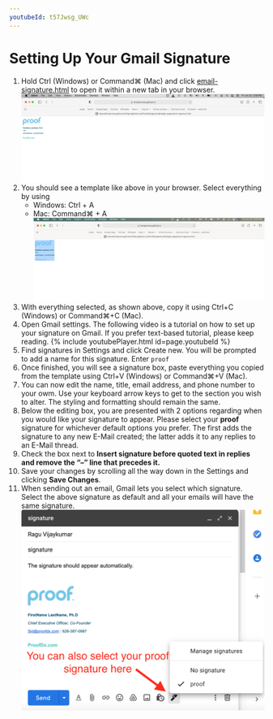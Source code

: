 ```yaml
---
youtubeId: t57Jwsg_UWc
---
```


# Setting Up Your Gmail Signature


1. Hold Ctrl (Windows) or Command⌘ (Mac) and click [email-signature.html](https://htmlpreview.github.io/?https://github.com/ProofDx/signature/blob/gh-pages/email-signature.html) to open it within a new tab in your browser.   
    ![browser0](images/browser0.png)
2. You should see a template like above in your browser. Select everything by using 
    - Windows: Ctrl + A
    - Mac: Command⌘ + A
    ![browser1](images/browser1.png)
3. With everything selected, as shown above, copy it using Ctrl+C (Windows) or Command⌘+C (Mac). 
4. Open Gmail settings. The following video is a tutorial on how to set up your signature on Gmail. If you prefer text-based tutorial, please keep reading.  {% include youtubePlayer.html id=page.youtubeId %}
5. Find signatures in Settings and click Create new. You will be prompted to add a name for this signature. Enter `proof`
6. Once finished, you will see a signature box, paste everything you copied from the template using Ctrl+V (Windows) or Command⌘+V (Mac). 
7. You can now edit the name, title, email address, and phone number to your owm. Use your keyboard arrow keys to get to the section you wish to alter. The styling and formatting should remain the same.
8. Below the editing box, you are presented with 2 options regarding when you would like your signature to appear. Please select your **proof** signature for whichever default options you prefer. The first adds the signature to any new E-Mail created; the latter adds it to any replies to an E-Mail thread.
9. Check the box next to **Insert signature before quoted text in replies and remove the “–” line that precedes it.**
10. Save your changes by scrolling all the way down in the Settings and clicking **Save Changes**.
11. When sending out an email, Gmail lets you select which signature. Select the above signature as default and all your emails will have the same signature. ![setting4](images/setting4.png)

